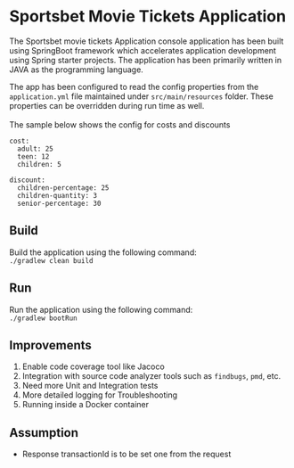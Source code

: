 # Sportsbet Movie Tickets Application

The Sportsbet movie tickets Application console application has been built using SpringBoot framework which accelerates application development using Spring starter projects. The application has been primarily written in JAVA as the programming language.

The app has been configured to read the config properties from the `application.yml` file maintained under `src/main/resources` folder. These properties can be overridden during run time as well.
<br />
<br />
The sample below shows the config for costs and discounts

```
cost:
  adult: 25
  teen: 12
  children: 5

discount:
  children-percentage: 25
  children-quantity: 3
  senior-percentage: 30
```

## Build
Build the application using the following command: 
<br />
`./gradlew clean build`


## Run
Run the application using the following command: 
<br />
`./gradlew bootRun`

## Improvements
1. Enable code coverage tool like Jacoco
2. Integration with source code analyzer tools such as `findbugs`, `pmd`, etc.
3. Need more Unit and Integration tests
4. More detailed logging for Troubleshooting
5. Running inside a Docker container

## Assumption
* Response transactionId is to be set one from the request
